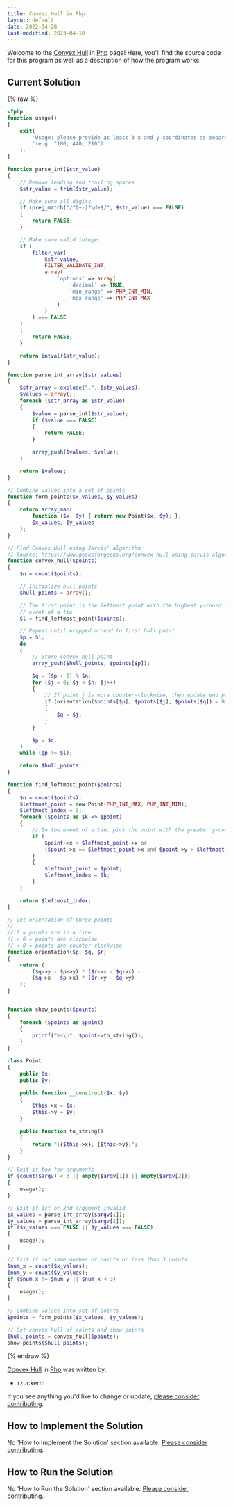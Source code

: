 ```yaml
---
title: Convex Hull in Php
layout: default
date: 2022-04-28
last-modified: 2023-04-10
---
```


Welcome to the [Convex Hull](https://sampleprograms.io/projects/convex-hull) in [Php](https://sampleprograms.io/languages/php) page! Here, you'll find the source code for this program as well as a description of how the program works.

## Current Solution

{% raw %}

```php
<?php
function usage()
{
    exit(
        'Usage: please provide at least 3 x and y coordinates as separate lists ' .
        '(e.g. "100, 440, 210")'
    );
}

function parse_int($str_value)
{
    // Remove leading and trailing spaces
    $str_value = trim($str_value);

    // Make sure all digits
    if (preg_match("/^[+-]?\d+$/", $str_value) === FALSE)
    {
        return FALSE;
    }

    // Make sure valid integer
    if (
        filter_var(
            $str_value,
            FILTER_VALIDATE_INT,
            array(
                'options' => array(
                    'decimal' => TRUE,
                    'min_range' => PHP_INT_MIN,
                    'max_range' => PHP_INT_MAX
                )
            )
        ) === FALSE
    )
    {
        return FALSE;
    }

    return intval($str_value);
}

function parse_int_array($str_values)
{
    $str_array = explode(",", $str_values);
    $values = array();
    foreach ($str_array as $str_value)
    {
        $value = parse_int($str_value);
        if ($value === FALSE)
        {
            return FALSE;
        }

        array_push($values, $value);
    }

    return $values;
}

// Combine values into a set of points
function form_points($x_values, $y_values)
{
    return array_map(
        function ($x, $y) { return new Point($x, $y); },
        $x_values, $y_values
    );
}

// Find Convex Hull using Jarvis' algorithm
// Source: https://www.geeksforgeeks.org/convex-hull-using-jarvis-algorithm-or-wrapping/
function convex_hull($points)
{
    $n = count($points);

    // Initialize hull points
    $hull_points = array();

    // The first point is the leftmost point with the highest y-coord in the
    // event of a tie
    $l = find_leftmost_point($points);

    // Repeat until wrapped around to first hull point
    $p = $l;
    do
    {
        // Store convex hull point
        array_push($hull_points, $points[$p]);

        $q = ($p + 1) % $n;
        for ($j = 0; $j < $n; $j++)
        {
            // If point j is more counter-clockwise, then update end point (q)
            if (orientation($points[$p], $points[$j], $points[$q]) < 0)
            {
                $q = $j;
            }
        }

        $p = $q;
    }
    while ($p != $l);

    return $hull_points;
}

function find_leftmost_point($points)
{
    $n = count($points);
    $leftmost_point = new Point(PHP_INT_MAX, PHP_INT_MIN);
    $leftmost_index = 0;
    foreach ($points as $k => $point)
    {
        // In the event of a tie, pick the point with the greater y-coord
        if (
            $point->x < $leftmost_point->x or 
            ($point->x == $leftmost_point->x and $point->y > $leftmost_point->y)
        )
        {
            $leftmost_point = $point;
            $leftmost_index = $k;
        }
    }

    return $leftmost_index;
}

// Get orientation of three points
//
// 0 = points are in a line
// > 0 = points are clockwise
// < 0 = points are counter-clockwise
function orientation($p, $q, $r)
{
    return (
        ($q->y - $p->y) * ($r->x - $q->x) -
        ($q->x - $p->x) * ($r->y - $q->y)
    );
}


function show_points($points)
{
    foreach ($points as $point)
    {
        printf("%s\n", $point->to_string());
    }
}

class Point
{
    public $x;
    public $y;

    public function __construct($x, $y)
    {
        $this->x = $x;
        $this->y = $y;
    }

    public function to_string()
    {
        return "({$this->x}, {$this->y})";
    }
}

// Exit if too few arguments
if (count($argv) < 3 || empty($argv[1]) || empty($argv[2]))
{
    usage();
}

// Exit if 1st or 2nd argument invalid
$x_values = parse_int_array($argv[1]);
$y_values = parse_int_array($argv[2]);
if ($x_values === FALSE || $y_values === FALSE)
{
    usage();
}

// Exit if not same number of points or less than 3 points
$num_x = count($x_values);
$num_y = count($y_values);
if ($num_x != $num_y || $num_x < 3)
{
    usage();
}

// Combine values into set of points
$points = form_points($x_values, $y_values);

// Get convex hull of points and show points
$hull_points = convex_hull($points);
show_points($hull_points);
```

{% endraw %}

[Convex Hull](https://sampleprograms.io/projects/convex-hull) in [Php](https://sampleprograms.io/languages/php) was written by:

- rzuckerm

If you see anything you'd like to change or update, [please consider contributing](https://github.com/TheRenegadeCoder/sample-programs).

## How to Implement the Solution

No 'How to Implement the Solution' section available. [Please consider contributing](https://github.com/TheRenegadeCoder/sample-programs-website).

## How to Run the Solution

No 'How to Run the Solution' section available. [Please consider contributing](https://github.com/TheRenegadeCoder/sample-programs-website).